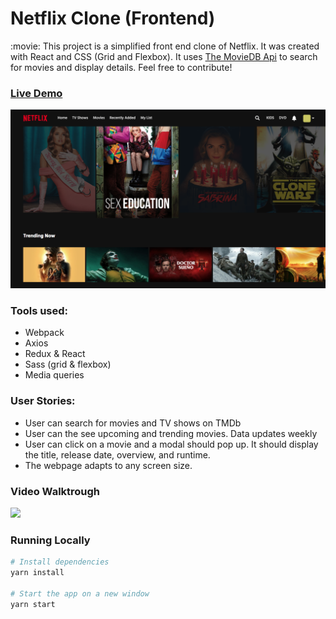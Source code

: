 # Netflix Clone (Frontend)

:movie: This project is a simplified front end clone of Netflix. It was created with React and CSS (Grid and Flexbox). It uses [The MovieDB Api](https://www.themoviedb.org/documentation/api) to search for movies and display details. Feel free to contribute!

### [Live Demo](http://relirk-netflix.surge.sh/)

![Screenshot 1](netflix.png)

### Tools used:
- Webpack
- Axios
- Redux & React
- Sass (grid & flexbox)
- Media queries

### User Stories: 

- User can search for movies and TV shows on TMDb
- User can the see upcoming and trending movies. Data updates weekly 
- User can click on a movie and a modal should pop up. It should display the title, release date, overview, and runtime.  
- The webpage adapts to any screen size. 

### Video Walktrough 
![](https://github.com/AndresXI/Netflix-Clone/blob/master/netflix-demo.gif?raw=true)

### Running Locally
```sh
# Install dependencies
yarn install

# Start the app on a new window
yarn start
```

